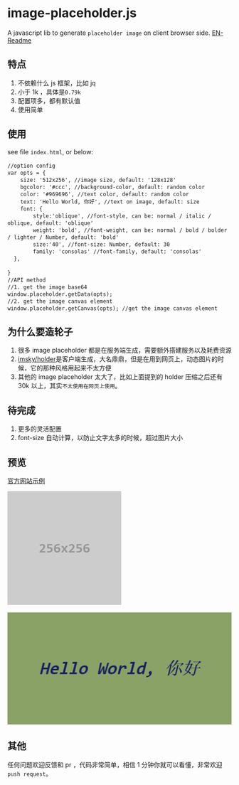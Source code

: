 # image-placeholder.js

A javascript lib to generate `placeholder image` on client browser side. [EN-Readme](README.md)


## 特点

1. 不依赖什么 js 框架，比如 jq
2. 小于 1k ，具体是`0.79k`
3. 配置项多，都有默认值
4. 使用简单

## 使用

see file `index.html`, or below:
	
	//option config
	var opts = {
      	size: '512x256', //image size, default: '128x128'
		bgcolor: '#ccc', //background-color, default: random color
		color: '#969696', //text color, default: random color
		text: 'Hello World, 你好', //text on image, default: size
      	font: {
        	style:'oblique', //font-style, can be: normal / italic / oblique, default: 'oblique'
			weight: 'bold', //font-weight, can be: normal / bold / bolder / lighter / Number, default: 'bold'
        	size:'40', //font-size: Number, default: 30
			family: 'consolas' //font-family, default: 'consolas'
      },
      
    }
	//API method
	//1. get the image base64 
	window.placeholder.getData(opts); 
	//2. get the image canvas element
	window.placeholder.getCanvas(opts); //get the image canvas element


## 为什么要造轮子

1. 很多 image placeholder 都是在服务端生成，需要额外搭建服务以及耗费资源
2. [imsky/holder]( https://github.com/imsky/holder)是客户端生成，大名鼎鼎，但是在用到网页上，动态图片的时候，它的那种风格用起来不太方便
3. 其他的 image placeholder 太大了，比如上面提到的 holder 压缩之后还有 30k 以上，其实`不太使用在网页上使用`。


## 待完成

1. 更多的灵活配置
2. font-size 自动计算，以防止文字太多的时候，超过图片大小


## 预览

[官方网站示例](http://github.atool.org/placeholder.js.html)

![default_placeholder.png](default_placeholder.png)

![screenshot.png](screenshot.png)

## 其他

任何问题欢迎反馈和 pr ，代码非常简单，相信 1 分钟你就可以看懂，非常欢迎`push request`。